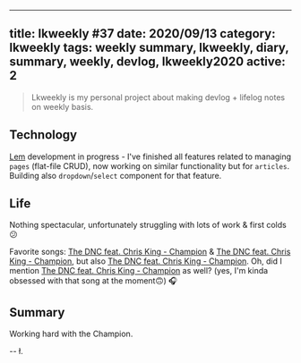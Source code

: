 
---
title: lkweekly #37
date: 2020/09/13
category: lkweekly
tags: weekly summary, lkweekly, diary, summary, weekly, devlog, lkweekly2020
active: 2
---

> Lkweekly is my personal project about making devlog + lifelog notes on weekly basis.

## Technology

[Lem](https://github.com/lukaszkups/lem) development in progress - I've finished all features related to managing `pages` (flat-file CRUD), now working on similar functionality but for `articles`. Building also `dropdown`/`select` component for that feature.

## Life

Nothing spectacular, unfortunately struggling with lots of work & first colds 😕

Favorite songs: [The DNC feat. Chris King - Champion](https://open.spotify.com/track/2TXquxy1MpzMOo9pqWQJWY?si=ri95DtcvQra5yk1-gQyZFQ) & [The DNC feat. Chris King - Champion](https://open.spotify.com/track/2TXquxy1MpzMOo9pqWQJWY?si=ri95DtcvQra5yk1-gQyZFQ), but also [The DNC feat. Chris King - Champion](https://open.spotify.com/track/2TXquxy1MpzMOo9pqWQJWY?si=ri95DtcvQra5yk1-gQyZFQ). Oh, did I mention [The DNC feat. Chris King - Champion](https://open.spotify.com/track/2TXquxy1MpzMOo9pqWQJWY?si=ri95DtcvQra5yk1-gQyZFQ) as well? (yes, I'm kinda obsessed with that song at the moment🙃) 🎧

## Summary

Working hard with the Champion.

-- ł.
